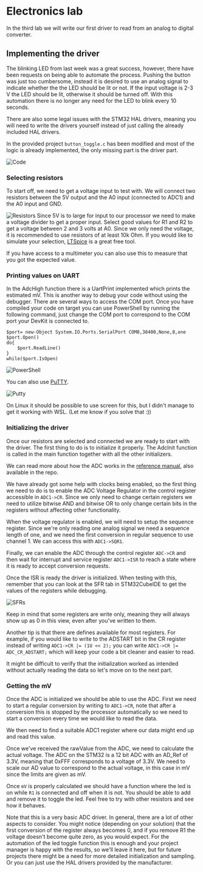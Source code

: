 # Electronics lab

In the third lab we will write our first driver to read from an analog to digital converter.

## Implementing the driver 

The blinking LED from last week was a great success, however, there have been requests on being able to automate the process. Pushing the button was just too cumbersome, instead it is desired to use an analog signal to indicate whether the the LED should be lit or not. If the input voltage is 2-3 V the LED should be lit, otherwise it should be turned off. With this automation there is no longer any need for the LED to blink every 10 seconds.

There are also some legal issues with the STM32 HAL drivers, meaning you will need to write the drivers yourself instead of just calling the already included HAL drivers.

In the provided project `button_toggle.c` has been modified and most of the logic is already implemented, the only missing part is the driver part.

![Code](Images/code.png)

### Selecting resistors
To start off, we need to get a voltage input to test with. We will connect two resistors between the 5V output and the A0 input (connected to ADC1) and the A0 input and GND.

![Resistors](Images/Resistors.png)
Since 5V is to large for input to our processor we need to make a voltage divider to get a proper input. Select good values for R1 and R2 to get a voltage between 2 and 3 volts at A0. Since we only need the voltage, it is recommended to use resistors of at least 10k Ohm. If you would like to simulate your selection, [LTSpice](https://www.analog.com/en/resources/design-tools-and-calculators/ltspice-simulator.html) is a great free tool.

If you have access to a multimeter you can also use this to measure that you got the expected value.

### Printing values on UART
In the AdcHigh function there is a UartPrint implemented which prints the estimated mV. This is another way to debug your code without using the debugger. There are several ways to access the COM port. Once you have compiled your code on target you can use PowerShell by running the following command, just change the COM port to correspond to the COM port your DevKit is connected to.

```
$port= new-Object System.IO.Ports.SerialPort COM8,38400,None,8,one
$port.Open()
do{
    $port.ReadLine()
}
while($port.IsOpen)
```
![PowerShell](Images/Powershell.png)

You can also use [PuTTY](https://www.putty.org/).

![Putty](Images/Putty.png)

On Linux it should be possible to use screen for this, but I didn't manage to get it working with WSL. (Let me know if you solve that :))

### Initializing the driver
Once our resistors are selected and connected we are ready to start with the driver. The first thing to do is to initialize it properly. The AdcInit function is called in the main function together with all the other initializers.

We can read more about how the ADC works in the [reference manual](rm0365-stm32f302xbcde-and-stm32f302x68-advanced-armbased-32bit-mcus-stmicroelectronics.pdf), also available in the repo.

We have already got some help with clocks being enabled, so the first thing we need to do is to enable the ADC Voltage Regulator in the control register accessible in `ADC1->CR`. Since we only need to change certain registers we need to utilize bitwise AND and bitwise OR to only change certain bits in the registers without affecting other functionality.

When the voltage regulator is enabled, we will need to setup the sequence register. Since we're only reading one analog signal we need a sequence length of one, and we need the first conversion in regular sequence to use channel 1. We can access this with `ADC1->SQR1`.

Finally, we can enable the ADC through the control register `ADC->CR` and then wait for interrupt and service register `ADC1->ISR` to reach a state where it is ready to accept conversion requests.

Once the ISR is ready the driver is initialized. When testing with this, remember that you can look at the SFR tab in STM32CubeIDE to get the values of the registers while debugging.

![SFRs](Images/SFRs.png)

Keep in mind that some registers are write only, meaning they will always show up as 0 in this view, even after you've written to them.

Another tip is that there are defines available for most registers. For example, if you would like to write to the ADSTART bit in the CR register instead of writing `ADC1->CR |= (1U << 2);` you can write `ADC1->CR |= ADC_CR_ADSTART;` which will keep your code a bit cleaner and easier to read.

It might be difficult to verify that the initialization worked as intended without actually reading the data so let's move on to the next part.

### Getting the mV

Once the ADC is initialized we should be able to use the ADC. First we need to start a regular conversion by writing to `ADC1->CR`, note that after a conversion this is stopped by the processor automatically so we need to start a conversion every time we would like to read the data. 

We then need to find a suitable ADC1 register where our data might end up and read this value. 

Once we've received the rawValue from the ADC, we need to calculate the actual voltage. The ADC on the STM32 is a 12 bit ADC with an AD_Ref of 3.3V, meaning that 0xFFF corresponds to a voltage of 3.3V. We need to scale our AD value to correspond to the actual voltage, in this case in mV since the limits are given as mV.

Once `mV` is properly calculated we should have a function where the led is on while `R1` is connected and off when it is not. You should be able to add and remove it to toggle the led. Feel free to try with other resistors and see how it behaves.

Note that this is a very basic ADC driver. In general, there are a lot of other aspects to consider. You might notice (depending on your solution) that the first conversion of the register always becomes 0, and if you remove R1 the voltage doesn't become quite zero, as you would expect. For the automation of the led toggle function this is enough and your project manager is happy with the results, so we'll leave it here, but for future projects there might be a need for more detailed initialization and sampling. Or you can just use the HAL drivers provided by the manufacturer.